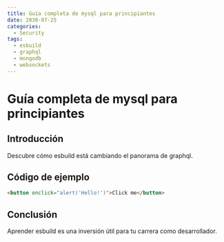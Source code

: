 ```yaml
---
title: Guía completa de mysql para principiantes
date: 2030-07-25
categories:
  - Security
tags:
  - esbuild
  - graphql
  - mongodb
  - websockets
---
```


# Guía completa de mysql para principiantes

## Introducción

Descubre cómo esbuild está cambiando el panorama de graphql.

## Código de ejemplo

```html
<button onclick="alert('Hello!')">Click me</button>
```

## Conclusión

Aprender esbuild es una inversión útil para tu carrera como desarrollador.